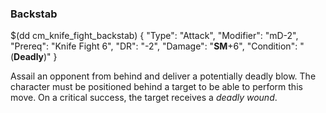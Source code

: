 ### Backstab

$(dd cm_knife_fight_backstab)
{ "Type": "Attack",
	"Modifier": "mD-2",
	"Prereq": "Knife Fight 6",
	"DR": "-2",
	"Damage": "__SM__+6",
	"Condition": "(__Deadly__)"
}

Assail an opponent from behind and deliver a potentially deadly blow.
The character must be positioned behind a target to be able to
perform this move. On a critical success, the target receives a _deadly
wound_.
